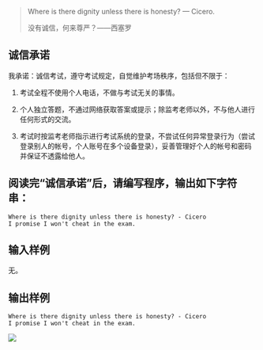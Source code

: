 > Where is there dignity unless there is honesty? — Cicero.
>
> 没有诚信，何来尊严？——西塞罗

## 诚信承诺

我承诺：诚信考试，遵守考试规定，自觉维护考场秩序，包括但不限于：

1. 考试全程不使用个人电话，不做与考试无关的事情。

2. 个人独立答题，不通过网络获取答案或提示；除监考老师以外，不与他人进行任何形式的交流。

3. 考试时按监考老师指示进行考试系统的登录，不尝试任何异常登录行为（尝试登录别人的帐号，个人账号在多个设备登录），妥善管理好个人的帐号和密码并保证不透露给他人。


## 阅读完“诚信承诺”后，请编写程序，输出如下字符串：

```
Where is there dignity unless there is honesty? - Cicero
I promise I won't cheat in the exam.
```

## 输入样例

无。

## 输出样例

```
Where is there dignity unless there is honesty? - Cicero
I promise I won't cheat in the exam.
```

![](https://i.ibb.co/27bk504/image.png)